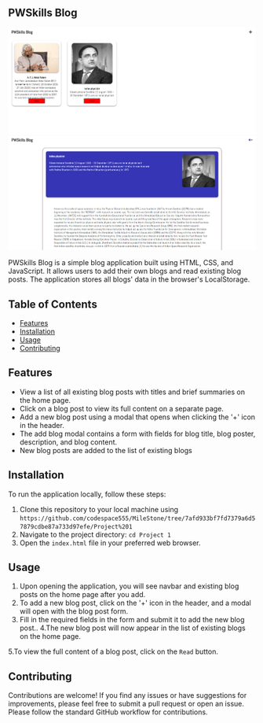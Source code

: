 ## PWSkills Blog
![PWSkills Blog](https://github.com/codespace555/MileStone/blob/0de0508d6c4f806d9380f36b635513f4fd631398/Project%201/Screenshot%202023-08-03%20194849.png)
![PWSkills Blog](https://github.com/codespace555/MileStone/blob/d7aca45c0c01c5bd41f207ba9b3adef92a14165d/Project%201/Screenshot%202023-08-03%20204346.png)


PWSkills Blog is a simple blog application built using HTML, CSS, and JavaScript. It allows users to add their own blogs and read existing blog posts. The application stores all blogs' data in the browser's LocalStorage.

## Table of Contents


- [Features](#features)
- [Installation](#installation)
- [Usage](#usage)
- [Contributing](#contributing)

## Features

- View a list of all existing blog posts with titles and brief summaries on the home page.
- Click on a blog post to view its full content on a separate page.
- Add a new blog post using a modal that opens when clicking the '+' icon in the header.
- The add blog modal contains a form with fields for blog title, blog poster, description, and blog content.
- New blog posts are added to the list of existing blogs

## Installation

To run the application locally, follow these steps:

1. Clone this repository to your local machine using `https://github.com/codespace555/MileStone/tree/7afd933bf7fd7379a6d57879cdbe87a733d97efe/Project%201`
2. Navigate to the project directory: `cd Project 1`
3. Open the `index.html` file in your preferred web browser.

## Usage

1. Upon opening the application, you will see navbar and  existing blog posts on the home page after you add.
2. To add a new blog post, click on the '+' icon in the header, and a modal will open with the blog post form.
3. Fill in the required fields in the form and submit it to add the new blog post..
4.The new blog post will now appear in the list of existing blogs on the home page.

5.To view the full content of a blog post, click on the `Read` button.

## Contributing

Contributions are welcome! If you find any issues or have suggestions for improvements, please feel free to submit a pull request or open an issue. Please follow the standard GitHub workflow for contributions.
